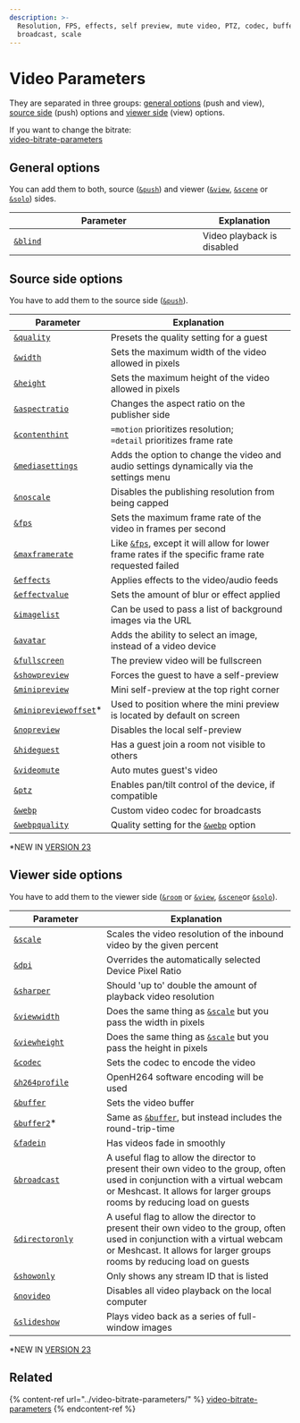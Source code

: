 ```yaml
---
description: >-
  Resolution, FPS, effects, self preview, mute video, PTZ, codec, buffer,
  broadcast, scale
---
```


# Video Parameters

They are separated in three groups: [general options](./#general-options) (push and view), [source side](./#source-side-options) (push) options and [viewer side](./#viewer-side-options) (view) options.

If you want to change the bitrate:\
[video-bitrate-parameters](../video-bitrate-parameters/ "mention")

## General options

You can add them to both, source ([`&push`](../../source-settings/push.md)) and viewer ([`&view`](../view-parameters/view.md), [`&scene`](../view-parameters/scene.md) or [`&solo`](../mixer-scene-parameters/and-solo.md)) sides.

<table><thead><tr><th width="322.57142857142856">Parameter</th><th>Explanation</th></tr></thead><tbody><tr><td><a href="and-blind.md"><code>&#x26;blind</code></a></td><td>Video playback is disabled</td></tr></tbody></table>

## Source side options

You have to add them to the source side ([`&push`](../../source-settings/push.md)).

<table><thead><tr><th width="150">Parameter</th><th>Explanation</th></tr></thead><tbody><tr><td><a href="and-quality.md"><code>&#x26;quality</code></a></td><td>Presets the quality setting for a guest</td></tr><tr><td><a href="../../source-settings/and-width.md"><code>&#x26;width</code></a></td><td>Sets the maximum width of the video allowed in pixels</td></tr><tr><td><a href="../../source-settings/and-height.md"><code>&#x26;height</code></a></td><td>Sets the maximum height of the video allowed in pixels</td></tr><tr><td><a href="and-aspectratio.md"><code>&#x26;aspectratio</code></a></td><td>Changes the aspect ratio on the publisher side</td></tr><tr><td><a href="and-contenthint.md"><code>&#x26;contenthint</code></a></td><td><code>=motion</code> prioritizes resolution;<br><code>=detail</code> prioritizes frame rate</td></tr><tr><td><a href="../../newly-added-parameters/and-mediasettings.md"><code>&#x26;mediasettings</code></a></td><td>Adds the option to change the video and audio settings dynamically via the settings menu</td></tr><tr><td><a href="../../newly-added-parameters/and-noscale.md"><code>&#x26;noscale</code></a></td><td>Disables the publishing resolution from being capped</td></tr><tr><td><a href="and-fps.md"><code>&#x26;fps</code></a></td><td>Sets the maximum frame rate of the video in frames per second</td></tr><tr><td><a href="../../source-settings/and-maxframerate.md"><code>&#x26;maxframerate</code></a></td><td>Like <a href="and-fps.md"><code>&#x26;fps</code></a>, except it will allow for lower frame rates if the specific frame rate requested failed</td></tr><tr><td><a href="../../source-settings/effects.md"><code>&#x26;effects</code></a></td><td>Applies effects to the video/audio feeds</td></tr><tr><td><a href="../../newly-added-parameters/and-effectvalue.md"><code>&#x26;effectvalue</code></a></td><td>Sets the amount of blur or effect applied</td></tr><tr><td><a href="and-imagelist.md"><code>&#x26;imagelist</code></a></td><td>Can be used to pass a list of background images via the URL</td></tr><tr><td><a href="and-avatar.md"><code>&#x26;avatar</code></a></td><td>Adds the ability to select an image, instead of a video device</td></tr><tr><td><a href="../../source-settings/fullscreen.md"><code>&#x26;fullscreen</code></a></td><td>The preview video will be fullscreen</td></tr><tr><td><a href="../../source-settings/and-preview.md"><code>&#x26;showpreview</code></a></td><td>Forces the guest to have a self-preview</td></tr><tr><td><a href="../../source-settings/and-minipreview.md"><code>&#x26;minipreview</code></a></td><td>Mini self-preview at the top right corner</td></tr><tr><td><a href="and-minipreview-1.md"><code>&#x26;minipreviewoffset</code></a>*</td><td>Used to position where the mini preview is located by default on screen</td></tr><tr><td><a href="../../source-settings/and-nopreview.md"><code>&#x26;nopreview</code></a></td><td>Disables the local self-preview</td></tr><tr><td><a href="../../newly-added-parameters/and-hideguest.md"><code>&#x26;hideguest</code></a></td><td>Has a guest join a room not visible to others</td></tr><tr><td><a href="../../source-settings/and-videomute.md"><code>&#x26;videomute</code></a></td><td>Auto mutes guest's video</td></tr><tr><td><a href="../../source-settings/ptz.md"><code>&#x26;ptz</code></a></td><td>Enables pan/tilt control of the device, if compatible</td></tr><tr><td><a href="../view-parameters/webp.md"><code>&#x26;webp</code></a></td><td>Custom video codec for broadcasts</td></tr><tr><td><a href="../view-parameters/webpquality.md"><code>&#x26;webpquality</code></a></td><td>Quality setting for the <a href="../view-parameters/webp.md"><code>&#x26;webp</code></a> option</td></tr></tbody></table>

\*NEW IN [VERSION 23](../../releases/v23.md)

## **Viewer side options**

You have to add them to the viewer side ([`&room`](../../general-settings/room.md) or [`&view`](../view-parameters/view.md), [`&scene`](../view-parameters/scene.md)or [`&solo`](../mixer-scene-parameters/and-solo.md)).

<table><thead><tr><th width="150">Parameter</th><th>Explanation</th></tr></thead><tbody><tr><td><a href="../view-parameters/scale.md"><code>&#x26;scale</code></a></td><td>Scales the video resolution of the inbound video by the given percent</td></tr><tr><td><a href="../view-parameters/dpi.md"><code>&#x26;dpi</code></a></td><td>Overrides the automatically selected Device Pixel Ratio</td></tr><tr><td><a href="and-sharper.md"><code>&#x26;sharper</code></a></td><td>Should 'up to' double the amount of playback video resolution</td></tr><tr><td><a href="and-viewwidth.md"><code>&#x26;viewwidth</code></a></td><td>Does the same thing as <a href="../view-parameters/scale.md"><code>&#x26;scale</code></a> but you pass the width in pixels</td></tr><tr><td><a href="and-viewheight.md"><code>&#x26;viewheight</code></a></td><td>Does the same thing as <a href="../view-parameters/scale.md"><code>&#x26;scale</code></a> but you pass the height in pixels</td></tr><tr><td><a href="../view-parameters/codec.md"><code>&#x26;codec</code></a></td><td>Sets the codec to encode the video</td></tr><tr><td><a href="../../newly-added-parameters/and-h264profile.md"><code>&#x26;h264profile</code></a></td><td>OpenH264 software encoding will be used</td></tr><tr><td><a href="../view-parameters/buffer.md"><code>&#x26;buffer</code></a></td><td>Sets the video buffer</td></tr><tr><td><a href="and-buffer2.md"><code>&#x26;buffer2</code></a>*</td><td>Same as <a href="../view-parameters/buffer.md"><code>&#x26;buffer</code></a>, but instead includes the round-trip-time</td></tr><tr><td><a href="../view-parameters/fadein.md"><code>&#x26;fadein</code></a></td><td>Has videos fade in smoothly</td></tr><tr><td><a href="../view-parameters/broadcast.md"><code>&#x26;broadcast</code></a></td><td>A useful flag to allow the director to present their own video to the group, often used in conjunction with a virtual webcam or Meshcast. It allows for larger groups rooms by reducing load on guests</td></tr><tr><td><a href="and-directoronly.md"><code>&#x26;directoronly</code></a></td><td>A useful flag to allow the director to present their own video to the group, often used in conjunction with a virtual webcam or Meshcast. It allows for larger groups rooms by reducing load on guests</td></tr><tr><td><a href="novideo.md"><code>&#x26;showonly</code></a></td><td>Only shows any stream ID that is listed</td></tr><tr><td><a href="novideo-1.md"><code>&#x26;novideo</code></a></td><td>Disables all video playback on the local computer</td></tr><tr><td><a href="and-slideshow.md"><code>&#x26;slideshow</code></a></td><td>Plays video back as a series of full-window images</td></tr></tbody></table>

\*NEW IN [VERSION 23](../../releases/v23.md)

## Related

{% content-ref url="../video-bitrate-parameters/" %}
[video-bitrate-parameters](../video-bitrate-parameters/)
{% endcontent-ref %}
